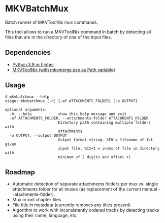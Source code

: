 # MKVBatchMux
Batch runner of MKVToolNix mux commands.

This tool allows to run a MKVToolNix command in batch by detecting all files that are in the directory of one of the input files.

## Dependencies
-  [Python 3.9 or higher](https://www.python.org/downloads/)
-  [MKVToolNix (with mkvmerge.exe as Path variable)](https://www.fosshub.com/MKVToolNix.html)

## Usage
```console
$ mkvbatchmux --help
usage: mkvbatchmux [-h] [-af ATTACHMENTS_FOLDER] [-o OUTPUT]

optional arguments:
  -h, --help            show this help message and exit
  -af ATTACHMENTS_FOLDER, --attachments-folder ATTACHMENTS_FOLDER
                        Directory path containing multiple folders with
                        attachments
  -o OUTPUT, --output OUTPUT
                        Output format string. %F0 = filename of 1st given
                        input file, %I2+1 = index of file in directory with
                        minimum of 2 digits and offset +1
```

## Roadmap
- Automatic detection of separate attachments folders per mux vs. single attachments folder for all muxes (as replacement of the  current manual --atachments-folder).
- Mux in xml chapter files
- File title in metadata (currently removes any titles present)
- Algorithm to work with inconsistently ordered tracks by detecting tracks using their name, language, etc.
